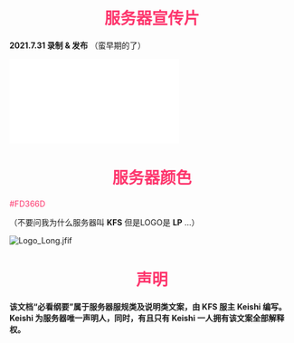 # <div align="center"><font color=#FD366D>服务器宣传片</font></div>
 **2021.7.31 录制 & 发布** （蛮早期的了）  
<iframe src="//player.bilibili.com/player.html?aid=377070368&bvid=BV1zo4y1S756&cid=380073477&page=1" scrolling="no" border="0" frameborder="no" framespacing="0" allowfullscreen="true"> </iframe>

# <div align="center"><font color=#FD366D>服务器颜色</font></div>
<font color=#FD366D>#FD366D</font>

（不要问我为什么服务器叫 **KFS** 但是LOGO是 **LP** …）

![Logo_Long.jfif](/img/Logo_Long.jfif)

# <div align="center"><font color=#FD366D>声明</font></div>
**该文档“必看纲要”属于服务器服规类及说明类文案，由 KFS 服主 Keishi 编写。Keishi 为服务器唯一声明人，同时，有且只有 Keishi 一人拥有该文案全部解释权。**